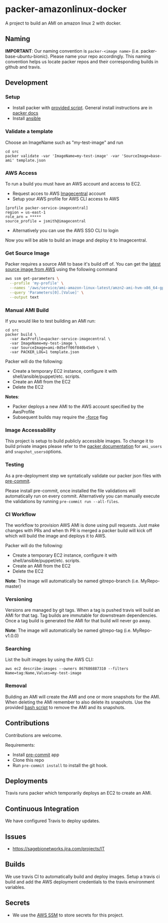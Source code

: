 # packer-amazonlinux-docker
A project to build an AMI on amazon linux 2 with docker.

## Naming
**IMPORTANT**: Our naming convention is `packer-<image name>` (i.e. packer-base-ubuntu-bionic).
Please name your repo accordingly.  This naming convention helps us locate packer repos and
their corresponding builds in github and travis.

## Development

### Setup
* Install packer with [provided script](install_packer.sh). General install instructions are
in [packer docs](https://www.packer.io/intro/getting-started/install.html)
* Install [ansible](https://docs.ansible.com/ansible/latest/installation_guide/intro_installation.html)

### Validate a template
Choose an ImageName such as "my-test-image" and run
```
cd src
packer validate -var 'ImageName=my-test-image' -var 'SourceImage=base-ami' template.json
```

### AWS Access
To run a build you must have an AWS account and access to EC2.

* Request acces to AWS [Imagecentral](https://github.com/Sage-Bionetworks/imagecentral-infra) account
* Setup your AWS profile for AWS CLI access to AWS
```
[profile packer-service-imagecentral]
region = us-east-1
role_arn = *****
source_profile = jsmith@imagecentral
```
* Alternatively you can use the AWS SSO CLI to login

Now you will be able to build an image and deploy it to Imagecentral.

### Get Source Image

Packer requires a source AMI to base it's build off of.  You can get the
[latest source image from AWS](https://aws.amazon.com/blogs/compute/query-for-the-latest-amazon-linux-ami-ids-using-aws-systems-manager-parameter-store/)
using the following command

```bash
aws ssm get-parameters \
  --profile 'my-profile' \
  --names '/aws/service/ami-amazon-linux-latest/amzn2-ami-hvm-x86_64-gp2' \
  --query 'Parameters[0].[Value]' \
  --output text
```

### Manual AMI Build
If you would like to test building an AMI run:
```
cd src
packer build \
  -var AwsProfile=packer-service-imagecentral \
  -var ImageName=my-test-image \
  -var SourceImage=ami-0d5eff06f840b45e9 \
  -var PACKER_LOG=1 template.json
```

Packer will do the following:
* Create a temporary EC2 instance, configure it with shell/ansible/puppet/etc. scripts.
* Create an AMI from the EC2
* Delete the EC2

__Notes__:
 * Packer deploys a new AMI to the AWS account specified by the AwsProfile
 * Subsequent builds may require the [-force](https://packer.io/docs/commands/build.html#force) flag

### Image Accessability
This project is setup to build publicly accessible images.  To change it to
build private images please refer to the [packer documentation](https://packer.io/docs/builders/amazon-ebs.html)
for `ami_users` and `snapshot_users`options.

### Testing
As a pre-deployment step we syntatically validate our packer json
files with [pre-commit](https://pre-commit.com).

Please install pre-commit, once installed the file validations will
automatically run on every commit.  Alternatively you can manually
execute the validations by running `pre-commit run --all-files`.

### CI Workflow
The workflow to provision AWS AMI is done using pull requests.
Just make changes with PRs and when th PR is merged a packer build
will kick off which will build the image and deploys it to AWS.

Packer will do the following:
* Create a temporary EC2 instance, configure it with shell/ansible/puppet/etc. scripts.
* Create an AMI from the EC2
* Delete the EC2

__Note__: The image will automatically be named gitrepo-branch (i.e. MyRepo-master)

### Versioning
Versions are managed by git tags. When a tag is pushed travis will build
an AMI for that tag. Tag builds are immutable for downstream dependencies.
Once a tag build is generated the AMI for that build will never go away.

__Note__: The image will automatically be named gitrepo-tag (i.e. MyRepo-v1.0.0)

### Searching
List the built images by using the AWS CLI:
```
aws ec2 describe-images --owners 867686887310 --filters Name=tag:Name,Values=my-test-image
```

### Removal
Building an AMI will create the AMI and one or more snapshots for the AMI.  When deleting
the AMI remember to also delete its snapshots. Use the provided [bash script](deregister_ami.sh)
to remove the AMI and its snapshots.

## Contributions
Contributions are welcome.

Requirements:
* Install [pre-commit](https://pre-commit.com/#install) app
* Clone this repo
* Run `pre-commit install` to install the git hook.

## Deployments
Travis runs packer which temporarily deploys an EC2 to create an AMI.

## Continuous Integration
We have configured Travis to deploy updates.

## Issues
* https://sagebionetworks.jira.com/projects/IT

## Builds
We use travis CI to automatically build and deploy images. Setup a travis ci build
and add the AWS deployment credentials to the travis environment variables.

## Secrets
* We use the [AWS SSM](https://docs.aws.amazon.com/systems-manager/latest/userguide/systems-manager-paramstore.html)
to store secrets for this project.
